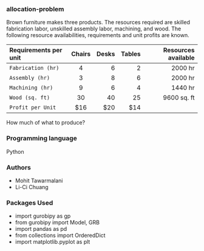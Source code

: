 ### allocation-problem
Brown furniture makes three products. The resources required are skilled fabrication labor, unskilled assembly labor, machining, and
wood. The following resource availabilities, requirements and unit profits are known.


|  Requirements per unit | Chairs     | Desks   | Tables | Resources available  |
| :------------          |   :---:    | -------:|-------:| -------:|
| `Fabrication (hr)`    | 4      | 6      |   2     | 2000 hr |
| `Assembly (hr) `      | 3      | 8      |   6     | 2000 hr |
| `Machining (hr)`      | 9      | 6      |   4     | 1440 hr |
| `Wood (sq. ft) `      | 30     | 40     |   25    | 9600 sq. ft |
| `Profit per Unit `    | $16    | $20    |   $14   |    |

How much of what to produce?

### Programming language
Python

### Authors
* Mohit Tawarmalani
* Li-Ci Chuang

### Packages Used
* import gurobipy as gp
* from gurobipy import Model, GRB
* import pandas as pd
* from collections import OrderedDict
* import matplotlib.pyplot as plt
